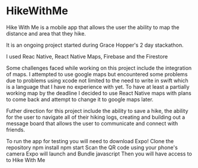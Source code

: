 # HikeWithMe

Hike With Me is a mobile app that allows the user the ability to map the distance and area that they hike.

It is an ongoing project started during Grace Hopper's 2 day stackathon. 

I used Reac Native, React Native Maps, Firebase and the Firestore

Some challenges faced while working on this project include the integration of maps. I attempted to use google maps but encountered some problems due to problems using xcode not limited to the need to write in swift which is a language that I have no experience with yet. To have at least a partially working map by the deadline I decided to use React Native maps with plans to come back and attempt to change it to google maps later. 

Futher direction for this project include the ability to save a hike, the ability for the user to navigate all of their hiking logs, creating and building out a message board that allows the user to communicate and connect with friends. 


To run the app for testing you will need to download Expo! 
Clone the repository 
npm install 
npm start
Scan the QR code using your phone's camera
Expo will launch and Bundle javascript 
Then you will have access to to Hike With Me
